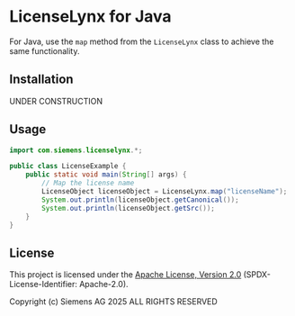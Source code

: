 # LicenseLynx for Java

For Java, use the ``map`` method from the ``LicenseLynx`` class to achieve the same functionality.

## Installation

UNDER CONSTRUCTION

## Usage

```java
import com.siemens.licenselynx.*;

public class LicenseExample {
    public static void main(String[] args) {
        // Map the license name
        LicenseObject licenseObject = LicenseLynx.map("licenseName");
        System.out.println(licenseObject.getCanonical());
        System.out.println(licenseObject.getSrc());
    }
}
```

## License

This project is licensed under the [Apache License, Version 2.0](../LICENSE.md) (SPDX-License-Identifier: Apache-2.0).

Copyright (c) Siemens AG 2025 ALL RIGHTS RESERVED

